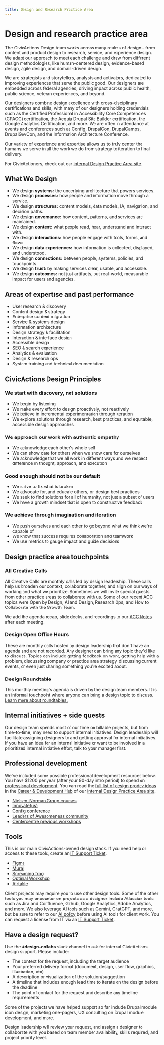```yaml
---
title: Design and Research Practice Area
---
```


# Design and research practice area
The CivicActions Design team works across many realms of design - from content and product design to research, service, and experience design. We adapt our approach to meet each challenge and draw from different design methodologies, like human-centered design, evidence-based design, agile design, and domain-driven design. 

We are strategists and storytellers, analysts and activators, dedicated to improving experiences that serve the public good. Our designers are embedded across federal agencies, driving impact across public health, public science, veteran experiences, and beyond. 

Our designers combine design excellence with cross-disciplinary certifications and skills, with many of our designers holding credentials such as the Certified Professional in Accessibility Core Competencies (CPACC) certification, the Acquia Drupal Site Builder certification, the Google Analytics Certification, and more. We are often in attendance at events and conferences such as Config, DrupalCon, DrupalCamps, DrupalGovCon, and the Information Architecture Conference. 

Our variety of experience and expertise allows us to truly center the humans we serve in all the work we do from strategy to iteration to final delivery.

For CivicActioners, check out our [internal Design Practice Area site](https://civicactions.atlassian.net/wiki/spaces/DES/pages/30179671/Welcome+to+Design+at+CivicActions).

## What We Design
- We design **systems:** the underlying architecture that powers services.
- We design **processes:** how people and information move through a service.
- We design **structures:** content models, data models, IA, navigation, and decision paths.
- We design **governance:** how content, patterns, and services are maintained.
- We design **content:** what people read, hear, understand and interact with.
- We design **interactions:** how people engage with tools, forms, and flows
- We design **data experiences:** how information is collected, displayed, and understood.
- We design **connections:** between people, systems, policies, and touchpoints.
- We design **trust:** by making services clear, usable, and accessible.
- We design **outcomes:** not just artifacts, but real-world, measurable impact for users and agencies.

## Areas of expertise and past performance
- User research & discovery
- Content design & strategy
- Enterprise content migration
- Service & systems design
- Information architecture
- Design strategy & facilitation
- Interaction & interface design
- Accessible design
- SEO & search experience
- Analytics & evaluation
- Design & research ops
- System training and technical documentation

## CivicActions Design Principles

### We start with discovery, not solutions

- We begin by listening
- We make every effort to design proactively, not reactively
- We believe in incremental experimentation through iteration
- We explore solutions through research, best practices, and equitable, accessible design approaches

### We approach our work with authentic empathy

- We acknowledge each other's whole self
- We can show care for others when we show care for ourselves
- We acknowledge that we all work in different ways and we respect difference in thought, approach, and execution

### Good enough should not be our default

- We strive to fix what is broken
- We advocate for, and educate others, on design best practices
- We seek to find solutions for all of humanity, not just a subset of users
- We have a growth mindset that is open to constructive feedback

### We achieve through imagination and iteration

- We push ourselves and each other to go beyond what we think we're capable of
- We know that success requires collaboration and teamwork
- We use metrics to gauge impact and guide decisions

## Design practice area touchpoints

### All Creative Calls
All Creative Calls are monthly calls led by design leadership. These calls help us broaden our context, collaborate together, and align on our ways of working and what we prioritize. Sometimes we will invite special guests from other practice areas to collaborate with us. Some of our recent ACC topics were Open by Design, AI and Design, Research Ops, and How to Collaborate with the Growth Team.

We add the agenda recap, slide decks, and recordings to our [ACC Notes](https://civicactions.atlassian.net/wiki/spaces/DES/pages/94044176/Meetings+Connection) after each meeting.

### Design Open Office Hours
These are monthly calls hosted by design leadership that don't have an agenda and are not recorded. Any designer can bring any topic they'd like to discuss. Topics can include getting feedback on work, getting help with a problem, discussing company or practice area strategy, discussing current events, or even just sharing something you're excited about.

### Design Roundtable
This monthly meeting's agenda is driven by the design team members. It is an informal touchpoint where anyone can bring a design topic to discuss. [Learn more about roundtables.](https://civicactions.atlassian.net/wiki/spaces/DES/pages/653557761/Design+Roundtables)

## Internal initiatives + side quests

Our design team spends most of our time on billable projects, but from time-to-time, may need to support internal initiatives. Design leadership will facilitate assigning designers to and getting approval for internal initiatives. If you have an idea for an internal initiative or want to be involved in a prioritized internal initiative effort, talk to your manager first. 

## Professional development

We've included some possible professional development resources below. You have $1200 per year (after your 90-day intro period) to spend on [professional development](../../employee-benefits/professional-development.md). You can read the [full list of design prodev ideas](https://civicactions.atlassian.net/wiki/spaces/DES/pages/94765088/Professional+Development+Ideas) in the [Career & Development Hub](https://civicactions.atlassian.net/wiki/spaces/DES/pages/94863393/Career+Development+Hub) of our [internal Design Practice Area site](https://civicactions.atlassian.net/wiki/spaces/DES/pages/30179671/Welcome+to+Design+at+CivicActions).

- [Nielsen-Norman Group courses](https://www.nngroup.com/training/)
- [Innovate(us)](https://course.innovate-us.org/)
- [Config conference](https://config.figma.com/)
- [Leaders of Awesomeness community](https://leaders.centercentre.com/)
- [Centercentre previous workshops](https://essentials.centercentre.com/)

## Tools

This is our main CivicActions-owned design stack. If you need help or access to these tools, create an [IT Support Ticket](https://guidebook.civicactions.com/en/latest/common-practices-tools/software-and-support/).

- [Figma](https://www.figma.com/)
- [Mural](https://www.mural.com/)
- [Screaming frog](https://www.screamingfrog.co.uk/)
- [Optimal Workshop](https://www.optimalworkshop.com/)
- [Airtable](https://airtable.com/)

Client projects may require you to use other design tools. Some of the other tools you may encounter on projects as a designer include Atlassian tools such as Jira and Confluence, Github, Google Analytics, Adobe Analytics, and more. We also leverage AI tools such as Gemini, ChatGPT, and more, but be sure to refer to our [AI policy](https://civicactions.atlassian.net/wiki/spaces/MGPOL/pages/582418435/AI+Usage+Policy?atlOrigin=eyJpIjoiODRmODYzNzRmZTdiNDhlMGIyN2I0ZjJiOWRhN2JjMDgiLCJwIjoiY29uZmx1ZW5jZS1jaGF0cy1pbnQifQ) before using AI tools for client work. You can request a license from IT via an [IT Support Ticket](https://guidebook.civicactions.com/en/latest/common-practices-tools/software-and-support/).

## Have a design request?

Use the **#design-collabs** slack channel to ask for internal CivicActions design support. Please include:

- The context for the request, including the target audience
- Your preferred delivery format (document, design, user flow, graphics, illustration, etc)
- A description or visualization of the solution/suggestion
- A timeline that includes enough lead time to iterate on the design before the deadline
- The point of contact for the request and describe any timeline requirements

Some of the projects we have helped support so far include Drupal module icon design, marketing one-pagers, UX consulting on Drupal module development, and more.

Design leadership will review your request, and assign a designer to collaborate with you based on team member availability, skills required, and project priority level.
